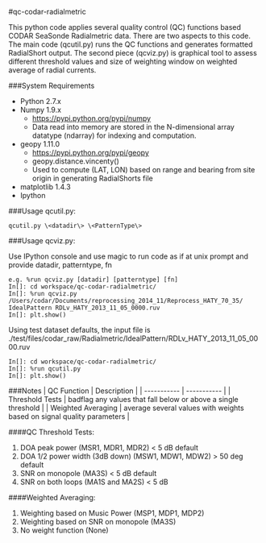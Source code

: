 #qc-codar-radialmetric

This python code applies several quality control (QC) functions based CODAR SeaSonde Radialmetric data. There are two aspects to this code. The main code (qcutil.py) runs the QC functions and generates formatted RadialShort output.  The second piece (qcviz.py) is graphical tool to assess different threshold values and size of weighting window on weighted average of radial currents.

###System Requirements

- Python 2.7.x
- Numpy 1.9.x
    - https://pypi.python.org/pypi/numpy
    - Data read into memory are stored in the N-dimensional array datatype (ndarray) for indexing and computation.
- geopy 1.11.0
    - https://pypi.python.org/pypi/geopy
    - geopy.distance.vincenty()
    - Used to compute (LAT, LON) based on range and bearing from site origin in generating RadialShorts file
- matplotlib 1.4.3
- Ipython

###Usage qcutil.py:

    qcutil.py \<datadir\> \<PatternType\>

###Usage qcviz.py:

Use IPython console and use magic to run code as if at unix prompt and provide datadir, patterntype, fn

    e.g. %run qcviz.py [datadir] [patterntype] [fn]
    In[]: cd workspace/qc-codar-radialmetric/
    In[]: %run qcviz.py /Users/codar/Documents/reprocessing_2014_11/Reprocess_HATY_70_35/ IdealPattern RDLv_HATY_2013_11_05_0000.ruv
    In[]: plt.show()

Using test dataset defaults, the input file is ./test/files/codar_raw/Radialmetric/IdealPattern/RDLv_HATY_2013_11_05_0000.ruv

    In[]: cd workspace/qc-codar-radialmetric/
    In[]: %run qcutil.py 
    In[]: plt.show()

###Notes
| QC Function        | Description |
| -----------        | ----------- |
| Threshold Tests    | badflag any values that fall below or above a single threshold |
| Weighted Averaging | average several values with weights based on signal quality parameters |

####QC Threshold Tests:
1. DOA peak power (MSR1, MDR1, MDR2) < 5 dB default 
1. DOA 1/2 power width (3dB down) (MSW1, MDW1, MDW2) > 50 deg default
1. SNR on monopole (MA3S) < 5 dB default
1. SNR on both loops (MA1S and MA2S) < 5 dB

####Weighted Averaging:
1. Weighting based on Music Power (MSP1, MDP1, MDP2)
1. Weighting based on SNR on monopole (MA3S)
1. No weight function (None) 
 
